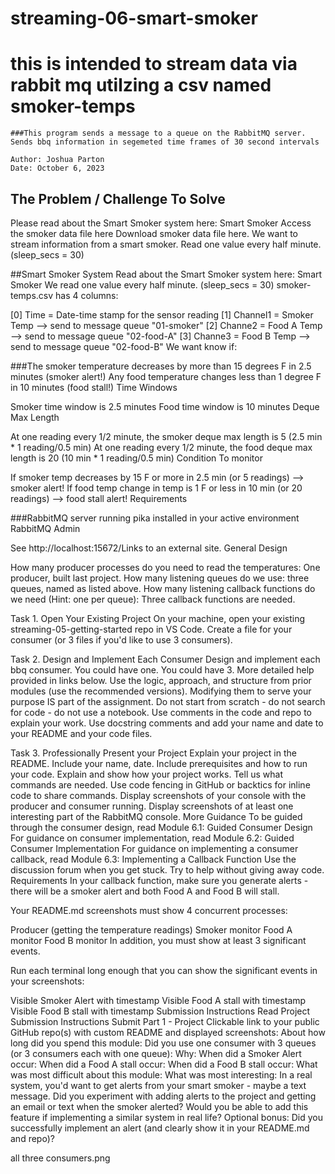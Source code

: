 # streaming-06-smart-smoker

# this is intended to stream data via rabbit mq utilzing a csv named smoker-temps

   
    ###This program sends a message to a queue on the RabbitMQ server.
    Sends bbq information in segemeted time frames of 30 second intervals

    Author: Joshua Parton
    Date: October 6, 2023
## The Problem / Challenge To Solve
Please read about the Smart Smoker system here: Smart Smoker
Access the smoker data file here Download smoker data file here.
We want to stream information from a smart smoker. Read one value every half minute. (sleep_secs = 30)

##Smart Smoker System
Read about the Smart Smoker system here: Smart Smoker
We read one value every half minute. (sleep_secs = 30)
smoker-temps.csv has 4 columns:

[0] Time = Date-time stamp for the sensor reading
[1] Channel1 = Smoker Temp --> send to message queue "01-smoker"
[2] Channe2 = Food A Temp --> send to message queue "02-food-A"
[3] Channe3 = Food B Temp --> send to message queue "02-food-B"
We want know if:

###The smoker temperature decreases by more than 15 degrees F in 2.5 minutes (smoker alert!)
Any food temperature changes less than 1 degree F in 10 minutes (food stall!)
Time Windows

Smoker time window is 2.5 minutes
Food time window is 10 minutes
Deque Max Length

At one reading every 1/2 minute, the smoker deque max length is 5 (2.5 min * 1 reading/0.5 min)
At one reading every 1/2 minute, the food deque max length is 20 (10 min * 1 reading/0.5 min) 
Condition To monitor

If smoker temp decreases by 15 F or more in 2.5 min (or 5 readings)  --> smoker alert!
If food temp change in temp is 1 F or less in 10 min (or 20 readings)  --> food stall alert!
Requirements

###RabbitMQ server running
pika installed in your active environment
RabbitMQ Admin

See http://localhost:15672/Links to an external site.
General Design 

How many producer processes do you need to read the temperatures: One producer, built last project.
How many listening queues do we use: three queues, named as listed above.
How many listening callback functions do we need (Hint: one per queue): Three callback functions are needed.
 

Task 1. Open Your Existing Project
On your machine, open your existing streaming-05-getting-started repo in VS Code.
Create a file for your consumer (or 3 files if you'd like to use 3 consumers).
 

Task 2. Design and Implement Each Consumer
Design and implement each bbq consumer. You could have one. You could have 3.  More detailed help provided in links below. 
Use the logic, approach, and structure from prior modules (use the recommended versions).
Modifying them to serve your purpose IS part of the assignment.
Do not start from scratch - do not search for code - do not use a notebook.
Use comments in the code and repo to explain your work. 
Use docstring comments and add your name and date to your README and your code files. 
 

Task 3. Professionally Present your Project
Explain your project in the README.
Include your name, date.
Include prerequisites and how to run your code. 
Explain and show how your project works. 
Tell us what commands are needed. Use code fencing in GitHub or backtics for inline code to share commands.
Display screenshots of your console with the producer and consumer running.
Display screenshots of at least one interesting part of the RabbitMQ console. 
More Guidance
To be guided through the consumer design, read Module 6.1: Guided Consumer Design
For guidance on consumer implementation, read Module 6.2: Guided Consumer Implementation
For guidance on implementing a consumer callback, read Module 6.3: Implementing a Callback Function
Use the discussion forum when you get stuck.
Try to help without giving away code. 
Requirements
In your callback function, make sure you generate alerts - there will be a smoker alert and both Food A and Food B will stall. 

Your README.md screenshots must show 4 concurrent processes:

Producer (getting the temperature readings)
Smoker monitor
Food A monitor
Food B monitor
In addition, you must show at least 3 significant events.

Run each terminal long enough that you can show the significant events in your screenshots:

Visible Smoker Alert with timestamp
Visible Food A stall with timestamp
Visible Food B stall with timestamp
Submission Instructions
Read Project Submission Instructions
Submit
Part 1 - Project 
Clickable link to your public GitHub repo(s) with custom README and displayed screenshots: 
About how long did you spend this module:
Did you use one consumer with 3 queues (or 3 consumers each with one queue):
Why:
When did a Smoker Alert occur:
When did a Food A stall occur:
When did a Food B stall occur:
What was most difficult about this module:
What was most interesting:
In a real system, you'd want to get alerts from your smart smoker - maybe a text message.
Did you experiment with adding alerts to the project and getting an email or text when the smoker alerted? 
Would you be able to add this feature if implementing a similar system in real life?
Optional bonus: Did you successfully implement an alert (and clearly show it in your README.md and repo)?

all three consumers.png

 
